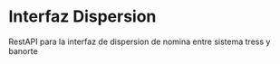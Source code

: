
# Interfaz Dispersion

RestAPI para la interfaz de dispersion de nomina entre sistema tress y banorte

